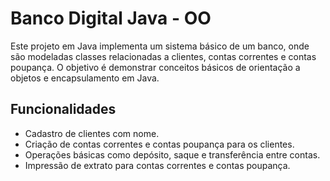 # Banco Digital Java - OO
Este projeto em Java implementa um sistema básico de um banco, onde são modeladas classes relacionadas a clientes, contas correntes e contas poupança. O objetivo é demonstrar conceitos básicos de orientação a objetos e encapsulamento em Java.

## Funcionalidades
- Cadastro de clientes com nome.
- Criação de contas correntes e contas poupança para os clientes.
- Operações básicas como depósito, saque e transferência entre contas.
- Impressão de extrato para contas correntes e contas poupança.
